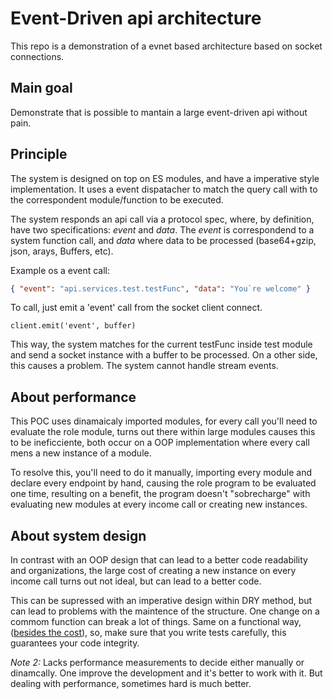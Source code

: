 # Event-Driven api architecture

This repo is a demonstration of a evnet based architecture based on socket connections.

## Main goal

Demonstrate that is possible to mantain a large event-driven api without pain.

## Principle

The system is designed on top on ES modules, and have a imperative style implementation. It uses a event dispatacher to match the query call with to the correspondent module/function to be executed.

The system responds an api call via a protocol spec, where, by definition, have two specifications: _event_ and _data_.
The _event_ is correspondend to a system function call, and _data_ where data to be processed (base64+gzip, json, arays, Buffers, etc).

Example os a event call:

```json
{ "event": "api.services.test.testFunc", "data": "You`re welcome" }
```

To call, just emit a 'event' call from the socket client connect.

```
client.emit('event', buffer)
```

This way, the system matches for the current testFunc inside test module and send a socket instance with a buffer to be processed.
On a other side, this causes a problem. The system cannot handle stream events.

## About performance

This POC uses dinamaicaly imported modules, for every call you'll need to evaluate the role module, turns out there within large modules causes this to be ineficciente, both occur on a OOP implementation where every call mens a new instance of a module.

To resolve this, you'll need to do it manually, importing every module and declare every endpoint by hand, causing the role program to be evaluated one time, resulting on a benefit, the program doesn't "sobrecharge" with evaluating new modules at every income call or creating new instances.

## About system design

In contrast with an OOP design that can lead to a better code readability and organizations, the large cost of creating a new instance on every income call turns out not ideal, but can lead to a better code.

This can be supressed with an imperative design within DRY method, but can lead to problems with the maintence of the structure. One change on a commom function can break a lot of things. Same on a functional way, ([besides the cost](https://github.com/lukaswilkeer/event-driven-architecture/issues/3)), so, make sure that you write tests carefully, this guarantees your code integrity.


*Note 2:* Lacks performance measurements to decide either manually or dinamcally. One improve the development and it's better to work with it. But dealing with performance, sometimes hard is much better.
